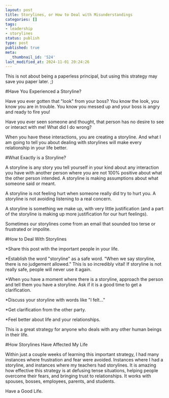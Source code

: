 ```yaml
---
layout: post
title: Storylines, or How to Deal with Misunderstandings
categories: []
tags:
- leadership
- storylines
status: publish
type: post
published: true
meta:
  _thumbnail_id: '524'
last_modified_at: 2024-11-01 20:24:26
---
```


This is not about being a paperless principal, but using this strategy may save you paper later. ;)























#Have You Experienced a Storyline?



Have you ever gotten that "look" from your boss? You know the look, you know you are in trouble. You know you messed up and your boss is angry and ready to fire you!


Have you ever seen someone and thought, that person has no desire to see or interact with me! What did I do wrong?


When you have these interactions, you are creating a storyline. And what I am going to tell you about dealing with storylines will make every relationship in your life better.


#What Exactly is a Storyline?



A storyline is any story you tell yourself in your kind about any interaction you have with another person where you are not 100% positive about what the other person intended. A storyline is making assumptions about what someone said or meant.


A storyline is not feeling hurt when someone really did try to hurt you. A storyline is not avoiding listening to a real concern.


A storyline is something we make up, with very little justification (and a part of the storyline is making up more justification for our hurt feelings).


Sometimes our storylines come from an email that sounded too terse or frustrated or impolite.


#How to Deal With Storylines



*Share this post with the important people in your life.


*Establish the word "storyline" as a safe word. "When we say storyline, there is no judgement allowed." This is so incredibly vital! If storyline is not really safe, people will never use it again.


*When you have a moment where there is a storyline, approach the person and tell them you have a storyline. Ask if it is a good time to get a clarification.


*Discuss your storyline with words like "I felt..."


*Get clarification from the other party.


*Feel better about life and your relationships.


This is a great strategy for anyone who deals with any other human beings in their life.


#How Storylines Have Affected My Life



Within just a couple weeks of learning this important strategy, I had many instances where frustration and fear were avoided. Instances where I had a storyline, and instances where my teachers had storylines. It is amazing how effective this strategy is at defusing tense situations, helping people overcome their fears, and bringing trust to relationships. It works with spouses, bosses, employees, parents, and students.


Have a Good Life.
